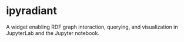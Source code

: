 # ipyradiant

A widget enabling RDF graph interaction, querying, and visualization in JupyterLab and
the Jupyter notebook.
